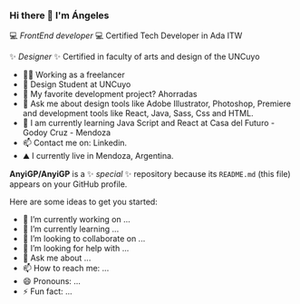 ### Hi there 👋 I'm Ángeles

💻 _FrontEnd developer_ 💻
Certified Tech Developer
in Ada ITW

✨ _Designer_ ✨
Certified in faculty of arts and design of the UNCuyo

- 👨‍💻 Working as a freelancer
- 🎨 Design Student at UNCuyo
- 🎐 My favorite development project? Ahorradas
- 💬 Ask me about design tools like Adobe Illustrator, Photoshop, Premiere and development tools like React, Java, Sass, Css and HTML.
- 🌱 I am currently learning Java Script and React at Casa del Futuro - Godoy Cruz - Mendoza
- 📫 Contact me on: Linkedin.
- ⛰ I currently live in Mendoza, Argentina.

**AnyiGP/AnyiGP** is a ✨ _special_ ✨ repository because its `README.md` (this file) appears on your GitHub profile.

Here are some ideas to get you started:

- 🔭 I’m currently working on ...
- 🌱 I’m currently learning ...
- 👯 I’m looking to collaborate on ...
- 🤔 I’m looking for help with ...
- 💬 Ask me about ...
- 📫 How to reach me: ...
- 😄 Pronouns: ...
- ⚡ Fun fact: ...
  
